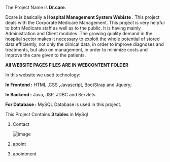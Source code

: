 The Project Name is **Dr.care**.

Dcare is basically a **Hospital Management System Webiste** .
This project deals with the Corporate Medicare Management. This project is very helpful to both Medicare staff as well as to the public. It is having mainly Administration and Client modules. The growing quality demand in the hospital sector makes it necessary to exploit the whole potential of 
stored data efficiently, not only the clinical data, in order to improve diagnoses and treatments, but also on management, in order to minimize costs and improve the care given to the patients. 

**All WEBSITE PAGES FILES ARE IN WEBCONTENT FOLDER**

In this website we used technology:

**In Frontend :** 
     HTML ,CSS ,Javascript, BootStrap and Jquery;


**In Backend :**
     Java, JSP, JDBC and Servlets


**For Database :**
     MySQL Database is used  in this project.


This Project Contains **3 tables** in MySql 

1. Contact
   
     ![image](https://github.com/understandingRaj/Dcare/assets/146615871/e072ba3f-8886-4af2-bf69-14ade019fe1d)

3. apoint

4. apointment
  
